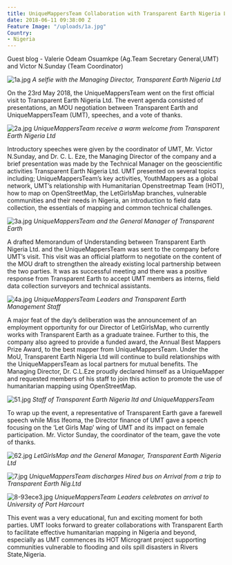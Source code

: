 ```yaml
---
title: UniqueMappersTeam Collaboration with Transparent Earth Nigeria Ltd.
date: 2018-06-11 09:38:00 Z
Feature Image: "/uploads/1a.jpg"
Country:
- Nigeria
---
```


Guest blog - Valerie Odeam Osuamkpe (Ag.Team Secretary General,UMT) and Victor N.Sunday (Team Coordinator)

![1a.jpg](/uploads/1a.jpg)
*A selfie with the Managing Director, Transparent Earth Nigeria Ltd*

On the 23rd May 2018, the UniqueMappersTeam went on the first official visit to Transparent Earth Nigeria Ltd. The event agenda consisted of presentations, an MOU negotiation between Transparent Earth and UniqueMappersTeam (UMT), speeches, and a vote of thanks.

![2a.jpg](/uploads/2a.jpg)
*UniqueMappersTeam receive a warm welcome from Transparent Earth Nigeria Ltd*

Introductory speeches were given by the coordinator of UMT, Mr. Victor N.Sunday, and Dr. C. L. Eze, the Managing Director of the company and a brief presentation was made by the Technical Manager on the geoscientific activities Transparent Earth Nigeria Ltd. UMT presented on several topics including; UniqueMappersTeam’s key activities, YouthMappers as a global network, UMT’s relationship with Humanitarian Openstreetmap Team (HOT), how to map on OpenStreetMap, the LetGirlsMap branches, vulnerable communities and their needs in Nigeria, an introduction to field data collection, the essentials of mapping and common technical challenges.

![3a.jpg](/uploads/3a.jpg)
*UniqueMappersTeam and the General Manager of Transparent Earth*

A drafted Memorandum of Understanding between Transparent Earth Nigeria Ltd. and the UniqueMappersTeam was sent to the company before UMT’s visit. This visit was an official platform to negotiate on the content of the MOU draft to strengthen the already existing local partnership between the two parties. It was as successful meeting and there was a positive response from Transparent Earth to accept UMT members as interns, field data collection surveyors and technical assistants.

![4a.jpg](/uploads/4a.jpg)
*UniqueMappersTeam Leaders and Transparent Earth Management Staff*

A major feat of the day’s deliberation was the announcement of an employment opportunity for our Director of LetGirlsMap, who currently works with Transparent Earth as a graduate trainee. Further to this, the company also agreed to provide a funded award, the Annual Best Mappers Prize Award, to the best mapper from UniqueMappersTeam. Under the MoU, Transparent Earth Nigeria Ltd will continue to build relationships with the UniqueMappersTeam as local partners for mutual benefits. The Managing Director, Dr. C.L.Eze proudly declared himself as a UniqueMapper and requested members of his staff to join this action to promote the use of humanitarian mapping using OpenStreetMap.

![51.jpg](/uploads/51.jpg)
*Staff of Transparent Earth Nigeria ltd and UniqueMappersTeam*

To wrap up the event, a representative of Transparent Earth gave a farewell speech while Miss Ifeoma, the Director finance of UMT gave a speech focusing on the ‘Let Girls Map’ wing of UMT and its impact on female participation. Mr. Victor Sunday, the coordinator of the team, gave the vote of thanks.

![62.jpg](/uploads/62.jpg)
*LetGirlsMap and the General Manager, Transparent Earth Nigeria Ltd*

![7.jpg](/uploads/7.jpg)
*UniqueMappersTeam discharges Hired bus on Arrival from a trip to Transparent Earth Nig.Ltd*

![8-93ece3.jpg](/uploads/8-93ece3.jpg)
*UniqueMappersTeam Leaders celebrates on arrival to University of Port Harcourt*

This event was a very educational, fun and exciting moment for both parties. UMT looks forward to greater collaborations with Transparent Earth to facilitate effective humanitarian mapping in Nigeria and beyond, especially as UMT commences its HOT Microgrant project supporting communities vulnerable to flooding and oils spill disasters in Rivers State,Nigeria.
